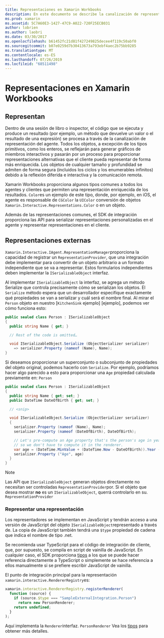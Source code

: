 ```yaml
---
title: Representaciones en Xamarin Workbooks
description: En este documento se describe la canalización de representación Xamarin Workbooks, que habilita la representación de resultados enriquecidos para cualquier código que devuelva un valor.
ms.prod: xamarin
ms.assetid: 5C7A60E3-1427-47C9-A022-720F25ECB031
author: lobrien
ms.author: laobri
ms.date: 03/30/2017
ms.openlocfilehash: b61452fc21d81f427249825decee4f119c50abf0
ms.sourcegitcommit: b07e0259d7b30413673a793ebf4aec2b75bb9285
ms.translationtype: MT
ms.contentlocale: es-ES
ms.lasthandoff: 07/26/2019
ms.locfileid: "68511498"
---
```

# <a name="representations-in-xamarin-workbooks"></a>Representaciones en Xamarin Workbooks

## <a name="representations"></a>Representan

Dentro de una sesión de libro o inspector, el código que se ejecuta y produce un resultado (por ejemplo, un método que devuelve un valor o el resultado de una expresión) se procesa a través de la canalización de representación del agente. Todos los objetos, a excepción de los tipos primitivos, como los enteros, se reflejarán para generar gráficos de miembros interactivos y pasarán por un proceso para proporcionar representaciones alternativas que el cliente pueda representar de forma más enriquecida. Los objetos de cualquier tamaño y profundidad se admiten de forma segura (incluidos los ciclos y los enumerables infinitos) debido a la reflexión diferida e interactiva y la comunicación remota.

Xamarin Workbooks proporciona algunos tipos comunes a todos los agentes y clientes que permiten una representación enriquecida de los resultados. `Color`es un ejemplo de este tipo, donde, por ejemplo, en iOS, el agente es responsable de `CGColor` la `UIColor` conversión de objetos `Xamarin.Interactive.Representations.Color` o en un objeto.

Además de las representaciones comunes, el SDK de integración proporciona las API para serializar representaciones personalizadas en el agente y representar representaciones en el cliente.

## <a name="external-representations"></a>Representaciones externas

`Xamarin.Interactive.IAgent.RepresentationManager`proporciona la capacidad de registrar un `RepresentationProvider`, que una integración debe implementar para convertir de un objeto arbitrario a un formato independiente que se va a representar. Estos formularios independientes deben implementar la `ISerializableObject` interfaz.

Al implementar `ISerializableObject` la interfaz, se agrega un método Serialize que controla precisamente cómo se serializan los objetos. El `Serialize` método espera que un desarrollador especifique exactamente qué propiedades se van a serializar y cuál será el nombre final. Al mirar el `Person` objeto en nuestro [`KitchenSink` ejemplo] [ejemplo], podemos ver cómo funciona esto:

```csharp
public sealed class Person : ISerializableObject
{
  public string Name { get; }

  // Rest of the code is omitted…

  void ISerializableObject.Serialize (ObjectSerializer serializer)
    => serializer.Property (nameof (Name), Name);
}
```

Si deseamos proporcionar un superconjunto o subconjunto de propiedades del objeto original, podemos hacerlo con `Serialize`. Por ejemplo, podríamos hacer algo parecido a esto para proporcionar una `Age` propiedad calculada previamente en: `Person`

```csharp
public sealed class Person : ISerializableObject
{
  public string Name { get; set; }
  public DateTime DateOfBirth { get; set; }

  // <snip>

  void ISerializableObject.Serialize (ObjectSerializer serializer)
  {
    serializer.Property (nameof (Name), Name);
    serializer.Property (nameof (DateOfBirth), DateOfBirth);

    // Let's pre-compute an Age property that's the person's age in years,
    // so we don't have to compute it in the renderer.
    var age = (DateTime.MinValue + (DateTime.Now - DateOfBirth)).Year - 1;
    serializer.Property ("Age", age)
  }
}
```

> [!NOTE]
> Las API que `ISerializableObject` generan objetos directamente no necesitan ser controladas `RepresentationProvider`por. Si el objeto que desea mostrar **no** es un `ISerializableObject`, querrá controlarlo en su. `RepresentationProvider`

### <a name="rendering-a-representation"></a>Representar una representación

Los representadores se implementan en JavaScript y tendrán acceso a una versión de JavaScript del objeto `ISerializableObject`representado a través de. La copia de JavaScript también tendrá una `$type` propiedad de cadena que indica el nombre de tipo .net.

Se recomienda usar TypeScript para el código de integración de cliente, que, por supuesto, se compila en script de vainilla de JavaScript. En cualquier caso, el SDK proporciona [tipos][typings] a los que se puede hacer referencia directamente a TypeScript o simplemente se hace referencia a ellos manualmente si se prefiere escribir JavaScript de vainilla.

El punto de integración principal para la representación `xamarin.interactive.RendererRegistry`es:

```js
xamarin.interactive.RendererRegistry.registerRenderer(
  function (source) {
    if (source.$type === "SampleExternalIntegration.Person")
      return new PersonRenderer;
    return undefined;
  }
);
```

Aquí implementa la `Renderer`interfaz. `PersonRenderer` Vea los [tipos][typings] para obtener más detalles.

[typings]: https://github.com/xamarin/Workbooks/blob/master/SDK/typings/xamarin-interactive.d.ts
